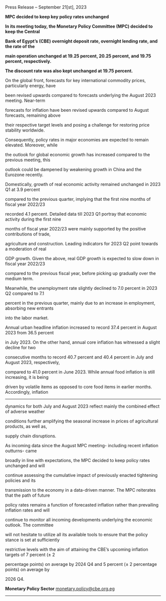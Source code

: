 Press Release – September 21[st], 2023

**MPC decided to keep key policy rates unchanged**

**In its meeting today, the Monetary Policy Committee (MPC) decided to keep the Central**

**Bank of Egypt’s (CBE) overnight deposit rate, overnight lending rate, and the rate of the**

**main operation unchanged at 19.25 percent, 20.25 percent, and 19.75 percent, respectively.**

**The discount rate was also kept unchanged at 19.75 percent.**

On the global front, forecasts for key international commodity prices, particularly energy, have

been revised upwards compared to forecasts underlying the August 2023 meeting. Near-term

forecasts for inflation have been revised upwards compared to August forecasts, remaining above

their respective target levels and posing a challenge for restoring price stability worldwide.

Consequently, policy rates in major economies are expected to remain elevated. Moreover, while

the outlook for global economic growth has increased compared to the previous meeting, this

outlook could be dampened by weakening growth in China and the Eurozone recently.

Domestically, growth of real economic activity remained unchanged in 2023 Q1 at 3.9 percent

compared to the previous quarter, implying that the first nine months of fiscal year 2022/23

recorded 4.1 percent. Detailed data till 2023 Q1 portray that economic activity during the first nine

months of fiscal year 2022/23 were mainly supported by the positive contributions of trade,

agriculture and construction. Leading indicators for 2023 Q2 point towards a moderation of real

GDP growth. Given the above, real GDP growth is expected to slow down in fiscal year 2022/23

compared to the previous fiscal year, before picking up gradually over the medium term.

Meanwhile, the unemployment rate slightly declined to 7.0 percent in 2023 Q2 compared to 7.1

percent in the previous quarter, mainly due to an increase in employment, absorbing new entrants

into the labor market.

Annual urban headline inflation increased to record 37.4 percent in August 2023 from 36.5 percent

in July 2023. On the other hand, annual core inflation has witnessed a slight decline for two

consecutive months to record 40.7 percent and 40.4 percent in July and August 2023, respectively,

compared to 41.0 percent in June 2023. While annual food inflation is still increasing, it is being

driven by volatile items as opposed to core food items in earlier months. Accordingly, inflation


-----

dynamics for both July and August 2023 reflect mainly the combined effect of adverse weather

conditions further amplifying the seasonal increase in prices of agricultural products, as well as,

supply chain disruptions.

As incoming data since the August MPC meeting- including recent inflation outturns- came

broadly in line with expectations, the MPC decided to keep policy rates unchanged and will

continue assessing the cumulative impact of previously enacted tightening policies and its

transmission to the economy in a data-driven manner. The MPC reiterates that the path of future

policy rates remains a function of forecasted inflation rather than prevailing inflation rates and will

continue to monitor all incoming developments underlying the economic outlook. The committee

will not hesitate to utilize all its available tools to ensure that the policy stance is set at sufficiently

restrictive levels with the aim of attaining the CBE’s upcoming inflation targets of 7 percent (± 2

percentage points) on average by 2024 Q4 and 5 percent (± 2 percentage points) on average by

2026 Q4.

**Monetary Policy Sector**
monetary.policy@cbe.org.eg


-----

